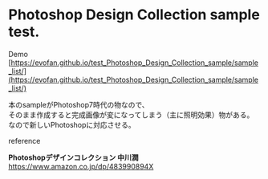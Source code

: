 # Photoshop Design Collection sample test.

Demo  
[https://evofan.github.io/test_Photoshop_Design_Collection_sample/sample_list/](https://evofan.github.io/test_Photoshop_Design_Collection_sample/sample_list/)  

本のsampleがPhotoshop7時代の物なので、  
そのまま作成すると完成画像が変になってしまう（主に照明効果）物がある。  
なので新しいPhotoshopに対応させる。  

reference  

**Photoshopデザインコレクション 中川潤**  
[https://www.amazon.co.jp/dp/483990894X
](https://www.amazon.co.jp/dp/483990894X
)  
